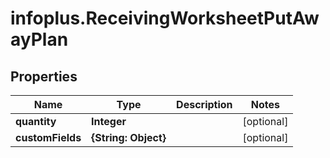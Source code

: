# infoplus.ReceivingWorksheetPutAwayPlan

## Properties
Name | Type | Description | Notes
------------ | ------------- | ------------- | -------------
**quantity** | **Integer** |  | [optional] 
**customFields** | **{String: Object}** |  | [optional] 


